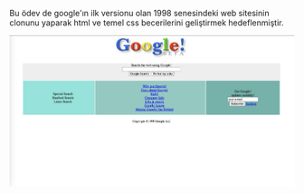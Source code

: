 Bu ödev de google'ın ilk versionu olan 1998 senesindeki web sitesinin clonunu yaparak html ve temel css becerilerini geliştirmek hedeflenmiştir.

![](google2.png)
